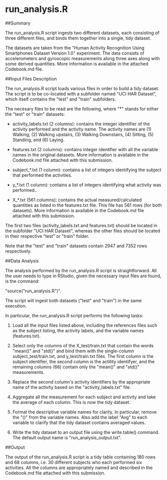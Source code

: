 # run_analysis.R

##Summary

The run_analysis.R script ingests two different datasets, each consisting of
three different files, and binds them together into a single, tidy dataset. 

The datasets are taken from the "Human Activity Recognition Using Smartphones
Dataset Version 1.0" experiment. The data consists of accelerometers and
gyroscopic measurements along three axes along with some derived
quantities. More information is available in the attached Codebook.md file.


##Input Files Description

The run_analysis.R script loads various files in order to build a tidy dataset.
The script is to be co-located with a subfolder named "UCI HAR Dataset", which
itself contains the "test" and "train" subfolders.

The necesary files to be read are the following, where "*" stands for either the
"test" or "train" datasets:

* activity_labels.txt (2 columns): contains the integer identifier of the activity
  performed and the activity name. The activity names are (1) Walking, (2)
  Walking upstairs, (3) Walking Downstairs, (4) Sitting, (5) Standing, and (6) Laying.

* features.txt (2 columns): contains integer identifier with all the variable
  names in the original datasets. More information is available in the
  Codebook.md file attached with this submission. 

* subject_*.txt (1 column): contains a list of integers identifying the subject that
  performed the activities.

* y_*.txt (1 column): contains a list of integers identifying what activity was performed..

* X_*.txt (561 columns): contains the actual measured/calculated quantities as
  listed in the features.txt file. This file has 561 rows (for both
  datasets). More information is available in the Codebook.md file attached with
  this submission.

The first two files (activity_labels.txt and features.txt) should be located in
the subfolder "UCI HAR Dataset", whereas the other files should be located
in their respective "test" or "train" folder.

Note that the "test" and "train" datasets contain 2947 and 7352 rows
respectively.



##Data Analysis 

The analysis performed by the run_analysis.R script is
straightforward.  All the user needs to type in RStudio, given the necessary
input files are found, is the command:

 "source("run_analysis.R")". 

The script will ingest both datasets ("test" and "train") in the same execution.

In particular, the run_analysis.R script performs the following tasks:

1. Load all the input files listed above, including the references files such as
the subject listing, the activity labels, and the variable names (features.txt).

2. Select only the columns of the X_test/train.txt that contain the words
"mean()" and "std()" and bind them with the single-column
subject_test/train.txt, and y_test/train.txt files. The first column is the
subject identifier, the second column is the actitity identifyer, and the
remaining columns (66) contain only the "mean()" and "std()" measurements.

3. Replace the second column's activity identifiers by the appropriate name of
the activity based on the "activity_labels.txt" file.

4. Aggregate all the measurement for each subject and activity and take the
average of each column.  This is now the tidy dataset.

5. Format the descriptive variable names for clarity. In particular, remove the
"()" from the variable names. Also add the label "Avg" to each variable to
clarify that the tidy dataset contains averaged values.

6. Write the tidy dataset to an output file using the write.table() command. The
default output name is "run_analysis_output.txt".


##Output

The output of the run_analysis.R script is a tidy table containing 180 rows and
68 columns, i.e. 30 different subjects who each performed six activities. All
the columns are appropriately named and described in the Codebook.md file
attached with this submission. 


